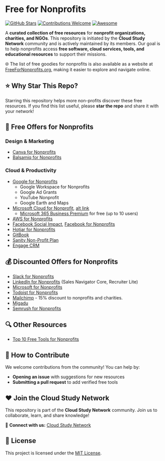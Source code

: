# Free for Nonprofits

[![GitHub Stars](https://img.shields.io/github/stars/cloudcommunity/Free-for-Nonprofits?style=social)](https://github.com/cloudcommunity/Free-for-Nonprofits/stargazers)
[![Contributions Welcome](https://img.shields.io/badge/contributions-welcome-brightgreen.svg)](https://github.com/cloudcommunity/Free-for-Nonprofits/pulls)
[![Awesome](https://awesome.re/badge.svg)](https://awesome.re)

A **curated collection of free resources** for **nonprofit organizations, charities, and NGOs**. This repository is initiated by the **Cloud Study Network** community and is actively maintained by its members. Our goal is to help nonprofits access **free software, cloud services, tools, and educational resources** to support their missions.

🌐 The list of free goodies for nonprofits is also available as a website at [FreeForNonprofits.org](https://freefornonprofits.org/), making it easier to explore and navigate online.

## ⭐ Why Star This Repo?

Starring this repository helps more non-profits discover these free resources. If you find this list useful, please **star the repo** and share it with your network!

<!--
## 📌 Categories

The collection includes:
- **Cloud Services** (AWS, Azure, Google Cloud, etc.)
- **Productivity Tools** (Microsoft 365, Google Workspace, etc.)
- **Fundraising & Payment Solutions**
- **Marketing & CRM Tools**
- **Cybersecurity & Compliance**
- **Educational & Training Programs**
- **Other Essential Software & Services**
-->

## 🎁 Free Offers for Nonprofits

### Design & Marketing
- [Canva for Nonprofits](https://www.canva.com/canva-for-nonprofits/)
- [Balsamiq for Nonprofits](https://balsamiq.com/givingback/nonprofits/)

### Cloud & Productivity
- [Google for Nonprofits](https://www.google.com/nonprofits/)
  - Google Workspace for Nonprofits
  - Google Ad Grants
  - YouTube Nonprofit
  - Google Earth and Maps
- [Microsoft Cloud for Nonprofit](https://www.microsoft.com/en-us/nonprofits), [alt link](https://nonprofit.microsoft.com/)
  - [Microsoft 365 Business Premium](https://www.microsoft.com/en-us/nonprofits/microsoft-365) for free (up to 10 users)
- [AWS for Nonprofits](https://aws.amazon.com/government-education/nonprofits/)
- [Facebook Social Impact](https://socialimpact.facebook.com/), [Facebook for Nonprofits](https://www.facebook.com/nonprofits/)
- [Hotjar for Nonprofits](https://www.hotjar.com/nonprofit/)
- [GitBook](https://docs.gitbook.com/account-management/plans/apply-for-the-non-profit-open-source-plan)
- [Sanity Non-Profit Plan](https://www.sanity.io/docs/non-profit-plan)
- [Engage CRM](https://www.connectcause.com/engage/)

## 💰 Discounted Offers for Nonprofits

- [Slack for Nonprofits](https://slack.com/intl/en-de/help/articles/204368833-Apply-for-the-Slack-for-Nonprofits-discount)
- [LinkedIn for Nonprofits](https://nonprofit.linkedin.com/) (Sales Navigator Core, Recruiter Lite)
- [Microsoft for Nonprofits](https://www.microsoft.com/en-us/nonprofits)
- [Todoist for Nonprofits](https://todoist.com/nonprofits)
- [Mailchimp](https://mailchimp.com/pricing/marketing/) - 15% discount to nonprofits and charities.
- [Migadu](https://www.migadu.com/)
- [Semrush for Nonprofits](https://www.semrush.com/kb/922-semrush-non-profit-tax)

## 🔍 Other Resources

- [Top 10 Free Tools for Nonprofits](https://www.searchinfluence.com/blog/top-10-tools-resources-that-are-truly-free-for-nonprofits/)

## 🤝 How to Contribute

We welcome contributions from the community! You can help by:
- **Opening an issue** with suggestions for new resources
- **Submitting a pull request** to add verified free tools

## ❤️ Join the Cloud Study Network

This repository is part of the **Cloud Study Network** community. Join us to collaborate, learn, and share knowledge!

🔗 **Connect with us:** [Cloud Study Network](https://cloudstudy.net/)

## 📜 License

This project is licensed under the [MIT License](LICENSE.md).
